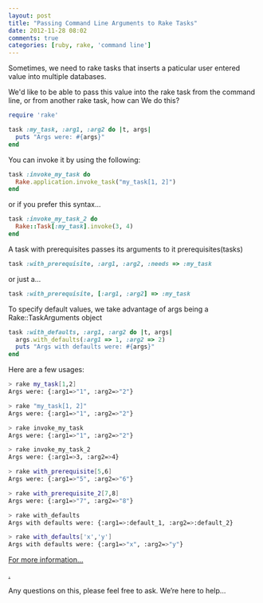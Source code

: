 ```yaml
---
layout: post
title: "Passing Command Line Arguments to Rake Tasks"
date: 2012-11-28 08:02
comments: true
categories: [ruby, rake, 'command line'] 
---
```

Sometimes, we need to rake tasks that inserts a paticular user entered value into multiple databases.

We'd like to be able to pass this value into the rake task from the command line, or from another rake task, how can We do this?


```ruby
require 'rake'

task :my_task, :arg1, :arg2 do |t, args|
  puts "Args were: #{args}"
end
```

You can invoke it by using the following:

```ruby
task :invoke_my_task do
  Rake.application.invoke_task("my_task[1, 2]")
end
```

or if you prefer this syntax...

```ruby
task :invoke_my_task_2 do
  Rake::Task[:my_task].invoke(3, 4)
end
```

A task with prerequisites passes its arguments to it prerequisites(tasks)

```ruby
task :with_prerequisite, :arg1, :arg2, :needs => :my_task
```

or just a...

```ruby
task :with_prerequisite, [:arg1, :arg2] => :my_task
```

To specify default values, we take advantage of args being a Rake::TaskArguments object

```ruby
task :with_defaults, :arg1, :arg2 do |t, args|
  args.with_defaults(:arg1 => 1, :arg2 => 2)
  puts "Args with defaults were: #{args}"
end
```

Here are a few usages:

```sh
> rake my_task[1,2]
Args were: {:arg1=>"1", :arg2=>"2"}

> rake "my_task[1, 2]"
Args were: {:arg1=>"1", :arg2=>"2"}

> rake invoke_my_task
Args were: {:arg1=>"1", :arg2=>"2"}

> rake invoke_my_task_2
Args were: {:arg1=>3, :arg2=>4}

> rake with_prerequisite[5,6]
Args were: {:arg1=>"5", :arg2=>"6"}

> rake with_prerequisite_2[7,8]
Args were: {:arg1=>"7", :arg2=>"8"}

> rake with_defaults
Args with defaults were: {:arg1=>:default_1, :arg2=>:default_2}

> rake with_defaults['x','y']
Args with defaults were: {:arg1=>"x", :arg2=>"y"}
```


[For more information...](http://rake.rubyforge.org/files/doc/rakefile_rdoc.html)

[.](http://stackoverflow.com/questions/825748/how-do-i-pass-command-line-arguments-to-a-rake-task)

Any questions on this, please feel free to ask. We’re here to help…
